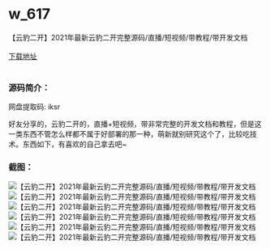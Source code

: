 # w_617
【云豹二开】2021年最新云豹二开完整源码/直播/短视频/带教程/带开发文档
<br/></br>
[下载地址](https://www.uuid2.com/617.html "下载地址")
<br/></br>
<h3>源码简介：</h3>
<p>网盘提取码:    iksr<p>
<p>好友分享的，云豹二开的，直播+短视频，带非常完整的开发文档和教程，但是这一类东西不管怎么样都不属于好部署的那一种，萌新就别研究这个了，比较吃技术。东西如下，有喜欢的自己拿去吧~<p>
<h3>截图：</h3>
<img src="https://www.uuid2.com/wp-content/uploads/img/202105/dc8e99b988.jpg" alt="【云豹二开】2021年最新云豹二开完整源码/直播/短视频/带教程/带开发文档"><img src="https://www.uuid2.com/wp-content/uploads/img/202105/561a7ea328.jpg" alt="【云豹二开】2021年最新云豹二开完整源码/直播/短视频/带教程/带开发文档"><img src="https://www.uuid2.com/wp-content/uploads/img/202105/817cf58893.jpg" alt="【云豹二开】2021年最新云豹二开完整源码/直播/短视频/带教程/带开发文档"><img src="https://www.uuid2.com/wp-content/uploads/img/202105/2e110fe135.jpg" alt="【云豹二开】2021年最新云豹二开完整源码/直播/短视频/带教程/带开发文档"><img src="https://www.uuid2.com/wp-content/uploads/img/202105/8f0d809130.jpg" alt="【云豹二开】2021年最新云豹二开完整源码/直播/短视频/带教程/带开发文档"><img src="https://www.uuid2.com/wp-content/uploads/img/202105/3b0ac80306.jpg" alt="【云豹二开】2021年最新云豹二开完整源码/直播/短视频/带教程/带开发文档">
